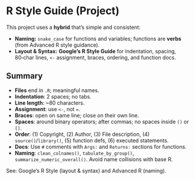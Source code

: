 # R Style Guide (Project)

This project uses a **hybrid** that’s simple and consistent:

- **Naming:** `snake_case` for functions and variables; functions are **verbs**  
  (from Advanced R style guidance).
- **Layout & Syntax:** **Google’s R Style Guide** for indentation, spacing,
  80‑char lines, `<-` assignment, braces, ordering, and function docs. 

## Summary

- **Files** end in `.R`; meaningful names.
- **Indentation**: 2 spaces; no tabs.
- **Line length**: ~80 characters.
- **Assignment**: use `<-`, not `=`.
- **Braces**: open on same line; close on their own line.
- **Spaces**: around binary operators; after commas; no spaces inside `()` or `[]`.
- **Order**: (1) Copyright, (2) Author, (3) File description,
  (4) `source()`/`library()`, (5) function defs, (6) executed statements.
- **Docs**: Use `#` comments with `Args:` and `Returns:` sections for functions.
- **Naming**: `clean_colnames()`, `tabulate_by_group()`, `summarize_numeric_overall()`.
  Avoid name collisions with base R.

See: Google’s R Style (layout & syntax) and Advanced R (naming). 